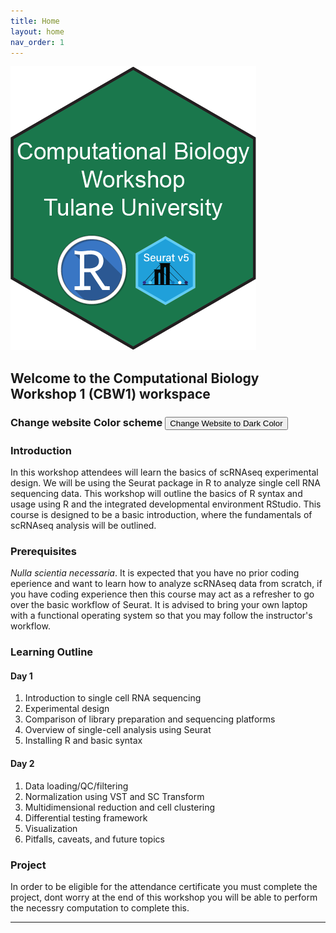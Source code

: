 ```yaml
---
title: Home
layout: home
nav_order: 1
---
```

![](https://github.com/Dragonmasterx87/CompBio1-Tulane/blob/main/assets/images/logo_small.png)
## Welcome to the Computational Biology Workshop 1 (CBW1) workspace
### Change website Color scheme <button class="btn js-toggle-dark-mode">Change Website to Dark Color</button>

<script>
const toggleDarkMode = document.querySelector('.js-toggle-dark-mode');

jtd.addEvent(toggleDarkMode, 'click', function(){
  if (jtd.getTheme() === 'dark') {
    jtd.setTheme('light');
    toggleDarkMode.textContent = 'Change to Darth Vader';
  } else {
    jtd.setTheme('dark');
    toggleDarkMode.textContent = 'Change to Anakin Skywalker';
  }
});
</script>

### Introduction
In this workshop attendees will learn the basics of scRNAseq experimental design. We will be using the Seurat package in R to analyze single cell RNA sequencing data.
This workshop will outline the basics of R syntax and usage using R and the integrated developmental environment RStudio. This course is designed to be a basic introduction,
where the fundamentals of scRNAseq analysis will be outlined. 

### Prerequisites
_Nulla scientia necessaria_. It is expected that you have no prior coding eperience and want to learn how to analyze scRNAseq data from scratch, if you have coding experience then
this course may act as a refresher to go over the basic workflow of Seurat. It is advised to bring your own laptop with a functional operating system so that you may follow the instructor's
workflow.

### Learning Outline
#### Day 1
1. Introduction to single cell RNA sequencing
2. Experimental design
3. Comparison of library preparation and sequencing platforms
4. Overview of single-cell analysis using Seurat
5. Installing R and basic syntax
 
#### Day 2
1. Data loading/QC/filtering
2. Normalization using VST and SC Transform
3. Multidimensional reduction and cell clustering
4. Differential testing framework
5. Visualization
6. Pitfalls, caveats, and future topics

### Project
In order to be eligible for the attendance certificate you must complete the project, dont worry at the end of this workshop you will be able to perform the necessry computation to complete this.


----
[Just the Docs]: https://just-the-docs.github.io/just-the-docs/
[GitHub Pages]: https://docs.github.com/en/pages
[README]: https://github.com/just-the-docs/just-the-docs-template/blob/main/README.md
[Jekyll]: https://jekyllrb.com
[GitHub Pages / Actions workflow]: https://github.blog/changelog/2022-07-27-github-pages-custom-github-actions-workflows-beta/
[use this template]: https://github.com/just-the-docs/just-the-docs-template/generate
